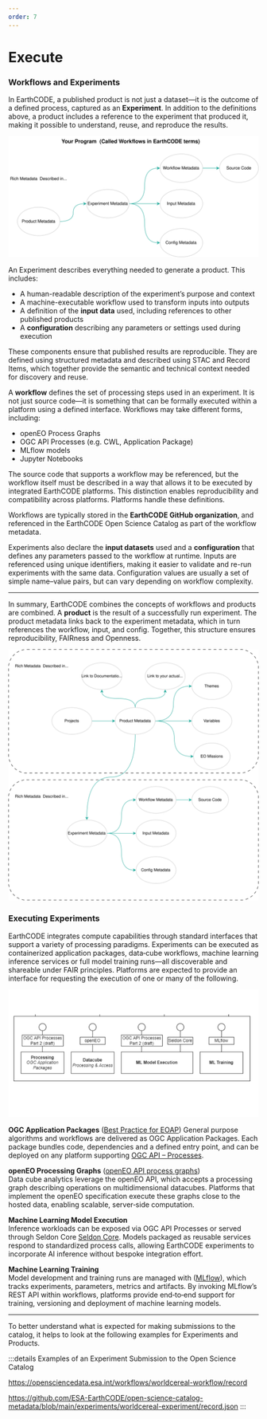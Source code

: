 ```yaml
---
order: 7
---
```


# Execute

### Workflows and Experiments
In EarthCODE, a published product is not just a dataset—it is the outcome of a defined process, captured as an **Experiment**. In addition to the definitions above, a product includes a reference to the experiment that produced it, making it possible to understand, reuse, and reproduce the results.

![Workflows](/img/terms/workflow-components.svg)

An Experiment describes everything needed to generate a product. This includes:
- A human-readable description of the experiment’s purpose and context  
- A machine-executable workflow used to transform inputs into outputs
- A definition of the **input data** used, including references to other published products  
- A **configuration** describing any parameters or settings used during execution  

These components ensure that published results are reproducible. They are defined using structured metadata and described using STAC and Record Items, which together provide the semantic and technical context needed for discovery and reuse. 

A **workflow** defines the set of processing steps used in an experiment. It is not just source code—it is something that can be formally executed within a platform using a defined interface. Workflows may take different forms, including:
- openEO Process Graphs
- OGC API Processes (e.g. CWL, Application Package)
- MLflow models
- Jupyter Notebooks

The source code that supports a workflow may be referenced, but the workflow itself must be described in a way that allows it to be executed by integrated EarthCODE platforms. This distinction enables reproducibility and compatibility across platforms. Platforms handle these definitions.

Workflows are typically stored in the **EarthCODE GitHub organization**, and referenced in the EarthCODE Open Science Catalog as part of the workflow metadata.

Experiments also declare the **input datasets** used and a **configuration** that defines any parameters passed to the workflow at runtime. Inputs are referenced using unique identifiers, making it easier to validate and re-run experiments with the same data. Configuration values are usually a set of simple name–value pairs, but can vary depending on workflow complexity.

---

In summary, EarthCODE combines the concepts of workflows and products are combined. A **product** is the result of a successfully run experiment. The product metadata links back to the experiment metadata, which in turn references the workflow, input, and config. Together, this structure ensures reproducibility, FAIRness and Openness.

![all together](/img/terms/metadata-components.svg)


### Executing Experiments

EarthCODE integrates compute capabilities through standard interfaces that support a variety of processing paradigms. Experiments can be executed as containerized application packages, data‑cube workflows, machine learning inference services or full model training runs—all discoverable and shareable under FAIR principles. Platforms are expected to provide an interface for requesting the execution of one or many of the following.

![alt text](/img/integration/processes_and_analytics_integration.png)

**OGC Application Packages** ([Best Practice for EOAP](https://docs.ogc.org/bp/20-089r1.html)) 
General purpose algorithms and workflows are delivered as OGC Application Packages. Each package bundles code, dependencies and a defined entry point, and can be deployed on any platform supporting [OGC API – Processes](https://ogcapi.ogc.org/processes/).

**openEO Processing Graphs**  ([openEO API process graphs](https://api.openeo.org/v/0.3.0/processgraphs/))  
Data cube analytics leverage the openEO API, which accepts a processing graph describing operations on multidimensional datacubes. Platforms that implement the openEO specification execute these graphs close to the hosted data, enabling scalable, server‑side computation.

**Machine Learning Model Execution**  
Inference workloads can be exposed via OGC API Processes or served through Seldon Core [Seldon Core](https://docs.seldon.io/projects/seldon-core/en/latest/). Models packaged as reusable services respond to standardized process calls, allowing EarthCODE experiments to incorporate AI inference without bespoke integration effort.

**Machine Learning Training**  
Model development and training runs are managed with ([MLflow](https://mlflow.org/)), which tracks experiments, parameters, metrics and artifacts. By invoking MLflow’s REST API within workflows, platforms provide end‑to‑end support for training, versioning and deployment of machine learning models.

---

To better understand what is expected for making submissions to the catalog, it helps to look at the following examples for Experiments and Products.

:::details Examples of an Experiment Submission to the Open Science Catalog

https://opensciencedata.esa.int/workflows/worldcereal-workflow/record

https://github.com/ESA-EarthCODE/open-science-catalog-metadata/blob/main/experiments/worldcereal-experiment/record.json
:::
